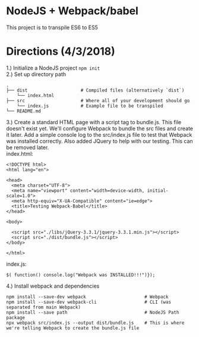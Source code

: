 # NodeJS + Webpack/babel
This project is to transpile ES6 to ES5

# Directions (4/3/2018)
1.) Initialize a NodeJS project `npm init`  
2.) Set up directory path
```  
.
├── dist                    # Compiled files (alternatively `dist`)  
    └── index.html            
├── src                     # Where all of your development should go  
    └── index.js            # Example file to be transpiled  
└── README.md  
```  
3.) Create a standard HTML page with a script tag to bundle.js.  This file doesn't exist yet.  We'll configure Webpack to bundle the src files and create it later.  Add a simple console log to the src/index.js file to test that Webpack was installed correctly.  Also added JQuery to help with our testing.  This can be removed later.   
index.html:  
```
<!DOCTYPE html>
<html lang="en">

<head>
  <meta charset="UTF-8">
  <meta name="viewport" content="width=device-width, initial-scale=1.0">
  <meta http-equiv="X-UA-Compatible" content="ie=edge">
  <title>Testing Webpack-Babel</title>
</head>

<body>

  <script src="./libs/jQuery-3.3.1/jquery-3.3.1.min.js"></script>
  <script src="./dist/bundle.js"></script>
</body>

</html>
```  
index.js:  
```  
$( function() console.log("Webpack was INSTALLED!!!")});
```  
4.) Install webpack and dependencies
```
npm install --save-dev webpack                      # Webpack 
npm install --save-dev webpack-cli                  # CLI (was separated from main Webpack)
npm install --save path                             # NodeJS Path package
npx webpack src/index.js --output dist/bundle.js    # This is where we're telling Webpack to create the bundle.js file  
```  
